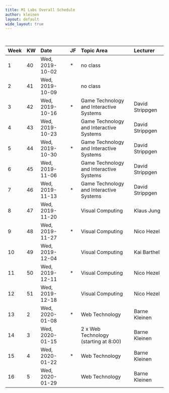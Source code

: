 ```yaml
---
title: M1 Labs Overall Schedule
author: kleinen
layout: default
wide_layout: true
---
```

<br/>

| Week | KW | Date            | JF | Topic Area                              | Lecturer        |
|:-----|:---|:----------------|:---|:----------------------------------------|:----------------|
| 1    | 40 | Wed, 2019-10-02 | *  | no class                                |                 |
| 2    | 41 | Wed, 2019-10-09 |    | no class                                |                 |
| 3    | 42 | Wed, 2019-10-16 | *  | Game Technology and Interactive Systems | David Strippgen |
| 4    | 43 | Wed, 2019-10-23 |    | Game Technology and Interactive Systems | David Strippgen |
| 5    | 44 | Wed, 2019-10-30 | *  | Game Technology and Interactive Systems | David Strippgen |
| 6    | 45 | Wed, 2019-11-06 |    | Game Technology and Interactive Systems | David Strippgen |
| 7    | 46 | Wed, 2019-11-13 | *  | Game Technology and Interactive Systems | David Strippgen |
| 8    | 47 | Wed, 2019-11-20 |    | Visual Computing                        | Klaus Jung      |
| 9    | 48 | Wed, 2019-11-27 | *  | Visual Computing                        | Nico Hezel      |
| 10   | 49 | Wed, 2019-12-04 |    | Visual Computing                        | Kai Barthel     |
| 11   | 50 | Wed, 2019-12-11 | *  | Visual Computing                        | Nico Hezel      |
| 12   | 51 | Wed, 2019-12-18 |    | Visual Computing                        | Nico Hezel      |
| 13   | 2  | Wed, 2020-01-08 | *  | Web Technology                          | Barne Kleinen   |
| 14   | 3  | Wed, 2020-01-15 |    | 2 x Web Technology (starting at 8:00)   | Barne Kleinen   |
| 15   | 4  | Wed, 2020-01-22 | *  | Web Technology                          | Barne Kleinen   |
| 16   | 5  | Wed, 2020-01-29 |    | Web Technology                          | Barne Kleinen   |

